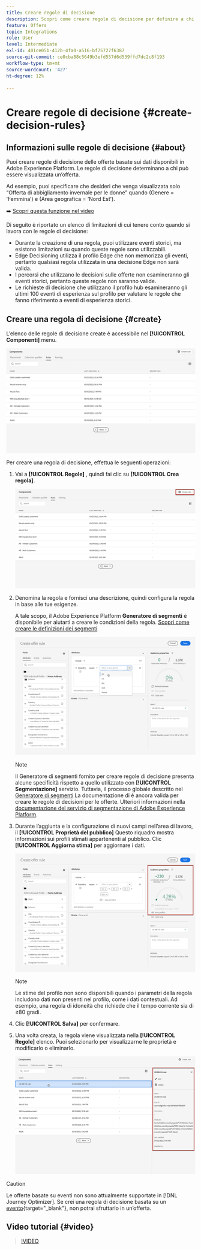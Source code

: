 ```yaml
---
title: Creare regole di decisione
description: Scopri come creare regole di decisione per definire a chi visualizzare le offerte
feature: Offers
topic: Integrations
role: User
level: Intermediate
exl-id: 401ce05b-412b-4fa0-a516-bf75727f6387
source-git-commit: ce0cba88c5649b3efd557d6d539ffd7dc2c8f193
workflow-type: tm+mt
source-wordcount: '427'
ht-degree: 12%

---
```


# Creare regole di decisione {#create-decision-rules}

## Informazioni sulle regole di decisione {#about}

Puoi creare regole di decisione delle offerte basate sui dati disponibili in Adobe Experience Platform. Le regole di decisione determinano a chi può essere visualizzata un’offerta.

Ad esempio, puoi specificare che desideri che venga visualizzata solo “Offerta di abbigliamento invernale per le donne” quando (Genere = ‘Femmina’) e (Area geografica = ‘Nord Est’). 

➡️ [Scopri questa funzione nel video](#video)

Di seguito è riportato un elenco di limitazioni di cui tenere conto quando si lavora con le regole di decisione:

* Durante la creazione di una regola, puoi utilizzare eventi storici, ma esistono limitazioni su quando queste regole sono utilizzabili.
* Edge Decisioning utilizza il profilo Edge che non memorizza gli eventi, pertanto qualsiasi regola utilizzata in una decisione Edge non sarà valida.
* I percorsi che utilizzano le decisioni sulle offerte non esamineranno gli eventi storici, pertanto queste regole non saranno valide.
* Le richieste di decisione che utilizzano il profilo hub esamineranno gli ultimi 100 eventi di esperienza sul profilo per valutare le regole che fanno riferimento a eventi di esperienza storici.

## Creare una regola di decisione {#create}

L’elenco delle regole di decisione create è accessibile nel **[!UICONTROL Componenti]** menu.

![](../assets/decision_rules_list.png)

Per creare una regola di decisione, effettua le seguenti operazioni:

1. Vai a **[!UICONTROL Regole]** , quindi fai clic su **[!UICONTROL Crea regola]**.

   ![](../assets/offers_decision_rule_creation.png)

1. Denomina la regola e fornisci una descrizione, quindi configura la regola in base alle tue esigenze.

   A tale scopo, il Adobe Experience Platform **Generatore di segmenti** è disponibile per aiutarti a creare le condizioni della regola. [Scopri come creare le definizioni dei segmenti](../../audience/creating-a-segment-definition.md)

   <!--In this example, the rule will target customers that have the "Gold" loyalty level.-->

   ![](../assets/offers_decision_rule_creation_segment.png)

   >[!NOTE]
   >
   >Il Generatore di segmenti fornito per creare regole di decisione presenta alcune specificità rispetto a quello utilizzato con **[!UICONTROL Segmentazione]** servizio. Tuttavia, il processo globale descritto nel [Generatore di segmenti](../../audience/creating-a-segment-definition.md) La documentazione di è ancora valida per creare le regole di decisioni per le offerte. Ulteriori informazioni nella [documentazione del servizio di segmentazione di Adobe Experience Platform](https://experienceleague.adobe.com/docs/experience-platform/segmentation/ui/segment-builder.html?lang=it).

1. Durante l’aggiunta e la configurazione di nuovi campi nell’area di lavoro, il **[!UICONTROL Proprietà del pubblico]** Questo riquadro mostra informazioni sui profili stimati appartenenti al pubblico. Clic **[!UICONTROL Aggiorna stima]** per aggiornare i dati.

   ![](../assets/offers_decision_rule_creation_estimate.png)

   >[!NOTE]
   >
   >Le stime del profilo non sono disponibili quando i parametri della regola includono dati non presenti nel profilo, come i dati contestuali. Ad esempio, una regola di idoneità che richiede che il tempo corrente sia di ≥80 gradi.

1. Clic **[!UICONTROL Salva]** per confermare.

1. Una volta creata, la regola viene visualizzata nella **[!UICONTROL Regole]** elenco. Puoi selezionarlo per visualizzarne le proprietà e modificarlo o eliminarlo.

   ![](../assets/rule_created.png)

>[!CAUTION]
>
>Le offerte basate su eventi non sono attualmente supportate in [!DNL Journey Optimizer]. Se crei una regola di decisione basata su un [evento](https://experienceleague.adobe.com/docs/experience-platform/segmentation/ui/segment-builder.html#events){target="_blank"}, non potrai sfruttarlo in un’offerta.

## Video tutorial {#video}

>[!VIDEO](https://video.tv.adobe.com/v/329373?quality=12)
